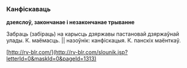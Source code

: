 ### Канфіскаваць
**дзеяслоў, закончанае і незакончанае трыванне**

Забраць (забіраць) на карысць дзяржавы пастановай дзяржаўнай улады. К. маёмасць. || назоўнік: канфіскацыя. К. панскіх маёнткаў.

<a rel="author">[http://rv-blr.com/](http://rv-blr.com/slounik.jsp?letterId=0&maskId=0&pageId=1313)</a>
